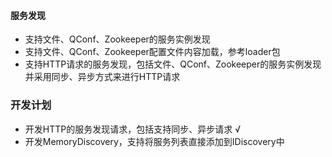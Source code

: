 #### 服务发现
- 支持文件、QConf、Zookeeper的服务实例发现
- 支持文件、QConf、Zookeeper配置文件内容加载，参考loader包
- 支持HTTP请求的服务发现，包括文件、QConf、Zookeeper的服务实例发现并采用同步、异步方式来进行HTTP请求

### 开发计划
- 开发HTTP的服务发现请求，包括支持同步、异步请求 √
- 开发MemoryDiscovery，支持将服务列表直接添加到IDiscovery中
